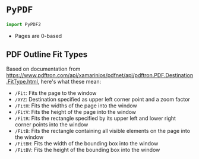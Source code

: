 # `PyPDF`

```python
import PyPDF2
```

 - Pages are 0-based

## PDF Outline Fit Types

Based on documentation from <https://www.pdftron.com/api/xamarinios/pdfnet/api/pdftron.PDF.Destination.FitType.html>, here's what these mean:

 - `/Fit`: Fits the page to the window
 - `/XYZ`: Destination specified as upper left corner point and a zoom factor
 - `/FitH`: Fits the widths of the page into the window
 - `/FitV`: Fits the height of the page into the window
 - `/FitR`: Fits the rectangle specified by its upper left and lower right corner points into the window
 - `/FitB`: Fits the rectangle containing all visible elements on the page into the window
 - `/FitBH`: Fits the width of the bounding box into the window
 - `/FitBV`: Fits the height of the bounding box into the window
